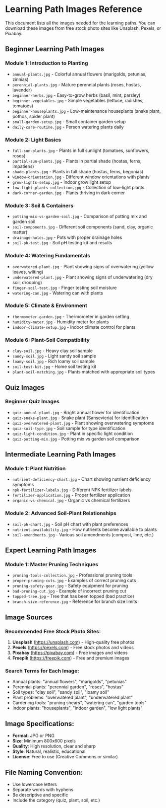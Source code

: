# Learning Path Images Reference

This document lists all the images needed for the learning paths. You can download these images from free stock photo sites like Unsplash, Pexels, or Pixabay.

## Beginner Learning Path Images

### Module 1: Introduction to Planting
- `annual-plants.jpg` - Colorful annual flowers (marigolds, petunias, zinnias)
- `perennial-plants.jpg` - Mature perennial plants (roses, hostas, lavender)
- `beginner-herbs.jpg` - Easy-to-grow herbs (basil, mint, parsley)
- `beginner-vegetables.jpg` - Simple vegetables (lettuce, radishes, tomatoes)
- `beginner-houseplants.jpg` - Low-maintenance houseplants (snake plant, pothos, spider plant)
- `small-garden-setup.jpg` - Small container garden setup
- `daily-care-routine.jpg` - Person watering plants daily

### Module 2: Light Basics
- `full-sun-plants.jpg` - Plants in full sunlight (tomatoes, sunflowers, roses)
- `partial-sun-plants.jpg` - Plants in partial shade (hostas, ferns, impatiens)
- `shade-plants.jpg` - Plants in full shade (hostas, ferns, begonias)
- `window-orientation.jpg` - Different window orientations with plants
- `grow-lights-setup.jpg` - Indoor grow light setup
- `low-light-plants-collection.jpg` - Collection of low-light plants
- `dark-corner-garden.jpg` - Plants thriving in dark corner

### Module 3: Soil & Containers
- `potting-mix-vs-garden-soil.jpg` - Comparison of potting mix and garden soil
- `soil-components.jpg` - Different soil components (sand, clay, organic matter)
- `drainage-holes.jpg` - Pots with proper drainage holes
- `soil-ph-test.jpg` - Soil pH testing kit and results

### Module 4: Watering Fundamentals
- `overwatered-plant.jpg` - Plant showing signs of overwatering (yellow leaves, wilting)
- `underwatered-plant.jpg` - Plant showing signs of underwatering (dry soil, drooping)
- `finger-soil-test.jpg` - Finger testing soil moisture
- `watering-can.jpg` - Watering can with plants

### Module 5: Climate & Environment
- `thermometer-garden.jpg` - Thermometer in garden setting
- `humidity-meter.jpg` - Humidity meter for plants
- `indoor-climate-setup.jpg` - Indoor climate control for plants

### Module 6: Plant-Soil Compatibility
- `clay-soil.jpg` - Heavy clay soil sample
- `sandy-soil.jpg` - Light sandy soil sample
- `loamy-soil.jpg` - Rich loamy soil sample
- `soil-test-kit.jpg` - Home soil testing kit
- `plant-soil-matching.jpg` - Plants matched with appropriate soil types

## Quiz Images

### Beginner Quiz Images
- `quiz-annual-plant.jpg` - Bright annual flower for identification
- `quiz-snake-plant.jpg` - Snake plant (Sansevieria) for identification
- `quiz-overwatered-plant.jpg` - Plant showing overwatering symptoms
- `quiz-soil-type.jpg` - Soil sample for type identification
- `quiz-light-condition.jpg` - Plant in specific light condition
- `quiz-potting-mix.jpg` - Potting mix vs garden soil comparison

## Intermediate Learning Path Images

### Module 1: Plant Nutrition
- `nutrient-deficiency-chart.jpg` - Chart showing nutrient deficiency symptoms
- `npk-fertilizer-labels.jpg` - Different NPK fertilizer labels
- `fertilizer-application.jpg` - Proper fertilizer application
- `organic-vs-chemical.jpg` - Organic vs chemical fertilizers

### Module 2: Advanced Soil-Plant Relationships
- `soil-ph-chart.jpg` - Soil pH chart with plant preferences
- `nutrient-availability.jpg` - How nutrients become available to plants
- `soil-amendments.jpg` - Various soil amendments (compost, lime, etc.)

## Expert Learning Path Images

### Module 1: Master Pruning Techniques
- `pruning-tools-collection.jpg` - Professional pruning tools
- `proper-pruning-cuts.jpg` - Examples of correct pruning cuts
- `pruning-safety-gear.jpg` - Safety equipment for pruning
- `bad-pruning-cut.jpg` - Example of incorrect pruning cut
- `topped-tree.jpg` - Tree that has been topped (bad practice)
- `branch-size-reference.jpg` - Reference for branch size limits

## Image Sources

### Recommended Free Stock Photo Sites:
1. **Unsplash** (https://unsplash.com) - High-quality free photos
2. **Pexels** (https://pexels.com) - Free stock photos and videos
3. **Pixabay** (https://pixabay.com) - Free images and videos
4. **Freepik** (https://freepik.com) - Free and premium images

### Search Terms for Each Image:
- Annual plants: "annual flowers", "marigolds", "petunias"
- Perennial plants: "perennial garden", "roses", "hostas"
- Soil types: "clay soil", "sandy soil", "loamy soil"
- Plant problems: "overwatered plant", "underwatered plant"
- Gardening tools: "pruning shears", "watering can", "garden tools"
- Indoor plants: "houseplants", "indoor garden", "low light plants"

## Image Specifications:
- **Format**: JPG or PNG
- **Size**: Minimum 800x600 pixels
- **Quality**: High resolution, clear and sharp
- **Style**: Natural, realistic, educational
- **License**: Free to use (Creative Commons or similar)

## File Naming Convention:
- Use lowercase letters
- Separate words with hyphens
- Be descriptive and specific
- Include the category (quiz, plant, soil, etc.)
